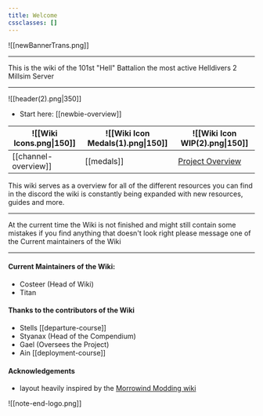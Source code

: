 ```yaml
---
title: Welcome
cssclasses: []
---
```


![[newBannerTrans.png]]

***
This is the wiki of the 101st "Hell" Battalion the most active Helldivers 2 Millsim Server
***
![[header(2).png|350]]
- Start here: [[newbie-overview]]

| ![[Wiki Icons.png\|150]] | ![[Wiki Icon Medals(1).png\|150]] | ![[Wiki Icon WIP(2).png\|150]]                                      |
| ------------------------ | --------------------------------- | ------------------------------------------------------------------- |
| [[channel-overview]]      | [[medals]]                        | [Project Overview](https://github.com/users/Costeer/projects/1)<br> |

This wiki serves as a overview for all of the different resources you can find in the discord the wiki is constantly being expanded with new resources, guides and more.

***

At the current time the Wiki is not finished and might still contain some mistakes if you find anything that doesn't look right please message one of the Current maintainers of the Wiki

***

#### Current Maintainers of the Wiki:
- Costeer (Head of Wiki)
- Titan
#### Thanks to the contributors of the Wiki
- Stells [[departure-course]]
- Styanax (Head of the Compendium)
- Gael (Oversees the Project)
- Ain [[deployment-course]]
#### Acknowledgements
- layout heavily inspired by the [Morrowind Modding wiki](https://github.com/morrowind-modding/morrowind-modding.github.io)

![[note-end-logo.png]]